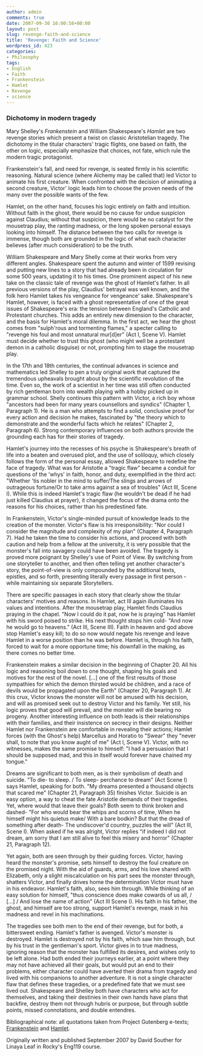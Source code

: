 ```yaml
---
author: admin
comments: true
date: 2007-09-30 16:00:58+00:00
layout: post
slug: revenge-faith-and-science
title: 'Revenge: Faith and Science'
wordpress_id: 423
categories:
- Philosophy
tags:
- English
- Faith
- Frankenstein
- Hamlet
- Revenge
- science
---
```


### Dichotomy in modern tragedy





Mary Shelley's _Frankenstein_ and William Shakespeare's _Hamlet_ are two revenge stories which present a twist on classic Aristotelian tragedy. The dichotomy in the titular characters' tragic flights, one based on faith, the other on logic, especially emphasize that choices, not fate, which rule the modern tragic protagonist.





Frankenstein's fall, and need for revenge, is seated firmly in his scientific reasoning. Natural science (where Alchemy may be called that) led Victor to animate his first creature. When confronted with the decision of animating a second creature, Victor' logic leads him to choose the proven needs of the many over the possible wants of the few.





Hamlet, on the other hand, focuses his logic entirely on faith and intuition. Without faith in the ghost, there would be no cause for undue suspicion against Claudius; without that suspicion, there would be no catalyst for the mousetrap play, the ranting madness, or the long spoken personal essays looking into himself. The distance between the two calls for revenge is immense, though both are grounded in the logic of what each character believes (after much consideration) to be the truth.



<!-- more -->



William Shakespeare and Mary Shelly come at their works from very different angles. Shakespeare spent the autumn and winter of 1599 revising and putting new lines to a story that had already been in circulation for some 500 years, updating it to his times. One prominent aspect of his new take on the classic tale of revenge was the ghost of Hamlet's father. In all previous versions of the play, Claudius' betrayal was well known, and the folk hero Hamlet takes his vengeance for vengeance' sake. Shakespeare's Hamlet, however, is faced with a ghost representative of one of the great issues of Shakespeare's era: the tension between England's Catholic and Protestant churches. This adds an entirely new dimension to the character, and the basis for Hamlet's moral dilemma. In the first act, we hear the ghost comes from "sulph'rous and tormenting flames," a specter calling to "revenge his foul and most unnatural mur[d]er" (Act I, Scene V). Hamlet must decide whether to trust this ghost (who might well be a protestant demon in a catholic disguise) or not, prompting him to stage the mousetrap play.





In the 17th and 18th centuries, the continual advances in science and mathematics led Shelley to pen a truly original work that captured the tremendous upheavals brought about by the scientific revolution of the time. Even so, the work of a scientist in her time was still often conducted by rich gentleman born into wealth playing with a hobby picked up in grammar school. Shelly continues this pattern with Victor, a rich boy whose "ancestors had been for many years counsellors and syndics" (Chapter 1, Paragraph 1). He is a man who attempts to find a solid, conclusive proof for every action and decision he makes, fascinated by "the theory which to demonstrate and the wonderful facts which he relates" (Chapter 2, Paragraph 6). Strong contemporary influences on both authors provide the grounding each has for their stories of tragedy.





Hamlet's journey into the recesses of his psyche is Shakespeare's breath of life into a beaten and overused plot, and the use of soliloquy, which closely follows the form of the personal essay, allowed Shakespeare to redefine the face of tragedy. What was for Aristotle a "tragic flaw" became a conduit for questions of the 'whys' in faith, honor, and duty, exemplified in the third act: "Whether 'tis nobler in the mind to suffer/The slings and arrows of outrageous fortune/Or to take arms against a sea of troubles" (Act III, Scene I). While this is indeed Hamlet's tragic flaw (he wouldn't be dead if he had just killed Claudius at prayer), it changed the focus of the drama onto the reasons for his choices, rather than his predestined fate.





In Frankenstein, Victor's single-minded pursuit of knowledge leads to the creation of the monster. Victor's flaw is his irresponsibility: "Nor could I consider the magnitude and complexity of my plan" (Chapter 4, Paragraph 7). Had he taken the time to consider his actions, and proceed with both caution and help from a fellow at the university, it is very possible that the monster's fall into savagery could have been avoided. The tragedy is proved more poignant by Shelley's use of Point of View. By switching from one storyteller to another, and then often telling yet another character's story, the point-of-view is only compounded by the additional texts, epistles, and so forth, presenting literally every passage in first person - while maintaining six separate Storytellers.





There are specific passages in each story that clearly show the titular characters' motives and reasons. In Hamlet, act III again illuminates his values and intentions. After the mousetrap play, Hamlet finds Claudius praying in the chapel. "Now I could do it pat, now he is praying" has Hamlet with his sword poised to strike. His next thought stops him cold- "And now he would go to heavens." (Act III, Scene III). Faith in heaven and god above stop Hamlet's easy kill; to do so now would negate his revenge and leave Hamlet in a worse position than he was before. Hamlet is, through his faith, forced to wait for a more opportune time; his downfall in the making, as there comes no better time.





Frankenstein makes a similar decision in the beginning of Chapter 20. All his logic and reasoning boil down to one thought, shaping his goals and motives for the rest of the novel. [...] one of the first results of those sympathies for which the demon thirsted would be children, and a race of devils would be propagated upon the Earth" (Chapter 20, Paragraph 1). At this crux, Victor knows the monster will not be amused with his decision, and will as promised seek out to destroy Victor and his family. Yet still, his logic proves that good will prevail, and the monster will die bearing no progeny. Another interesting influence on both leads is their relationships with their families, and their insistence on secrecy in their designs. Neither Hamlet nor Frankenstein are comfortable in revealing their actions; Hamlet forces (with the Ghost's help) Marcellus and Horatio to "Swear" they "never shall, to note that you know aught of me" (Act l, Scene V). Victor, with no witnesses, makes the same promise to himself: "I had a persuasion that I should be supposed mad, and this in itself would forever have chained my tongue."





Dreams are significant to both men, as is their symbolism of death and suicide. "To die- to sleep. / To sleep- perchance to dream" (Act Scene I) says Hamlet, speaking for both. "My dreams presented a thousand objects that scared me" (Chapter 21, Paragraph 35) finishes Victor. Suicide is an easy option, a way to cheat the fate Aristotle demands of their tragedies. Yet, where would that leave their goals? Both seem to think broken and dashed- "For who would bear the whips and scorns of time, When he himself might his quietus make/ With a bare bodkin? But that the dread of something after death- The undiscover'd country, puzzles the will" (Act Ill, Scene I). When asked if he was alright, Victor replies "if indeed I did not dream, am sorry that I am still alive to feel this misery and horror" (Chapter 21, Paragraph 12).





Yet again, both are seen through by their guiding forces. Victor, having heard the monster's promise, sets himself to destroy the foul creature on the promised night. With the aid of guards, arms, and his love shared with Elizabeth, only a slight miscalculation on his part sees the monster through, shatters Victor, and finally drives home the determination Victor must have in his endeavor. Hamlet's faith, also, sees him through. While thinking of an easy solution for himself, "thus conscience does make cowards of us all, / [...] / And lose the name of action" (Act III Scene I). His faith in his father, the ghost, and himself are too strong, support Hamlet's revenge, mask in his madness and revel in his machinations.





The tragedies see both men to the end of their revenge, but for both, a bittersweet ending. Hamlet's father is avenged. Victor's monster is destroyed. Hamlet is destroyed not by his faith, which saw him through, but by his trust in the gentleman's sport. Victor gives in to true madness, ignoring reason that the monster has fulfilled its desires, and wishes only to be left alone. Had both ended their journeys earlier, at a point where they may not have achieved all their goals, but would put an end to their problems, either character could have averted their drama from tragedy and lived with his companions to another adventure. It is not a single character flaw that defines these tragedies, or a predefined fate that we must see lived out. Shakespeare and Shelley both have characters who act for themselves, and taking their destinies in their own hands have plans that backfire, destroy them not through hubris or purpose, but through subtle points, missed connotations, and double entendres.





Bibliographical note: all quotations taken from Project Gutenberg e-texts; [Frankenstein](http://www.gutenberg.org/dirs/etext93/frank15.txt) and [Hamlet](http://www.gutenberg.org/dirs/etext97/1ws2610.txt).





Originally written and published September 2007 by David Souther for Linaya Leaf in Rocky's Eng119 course.



